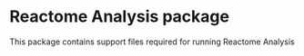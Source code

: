 # Reactome Analysis package

This package contains support files required for running Reactome Analysis